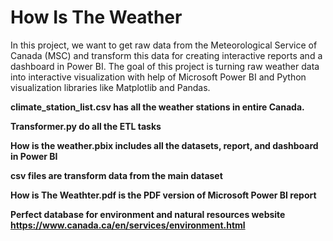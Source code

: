 # How Is The Weather
In this project, we want to get raw data from the Meteorological Service of Canada (MSC) and transform this data for creating interactive reports and a dashboard in Power BI. The goal of this project is turning raw weather data into interactive visualization with help of Microsoft Power BI and Python visualization libraries like Matplotlib and Pandas.

**climate_station_list.csv has all the weather stations in entire Canada.**

**Transformer.py do all the ETL tasks**

**How is the weather.pbix includes all the datasets, report, and dashboard in Power BI**

**csv files are transform data from the main dataset** 

**How is The Weathter.pdf is the PDF version of Microsoft Power BI report**

**Perfect database for environment and natural resources website https://www.canada.ca/en/services/environment.html**